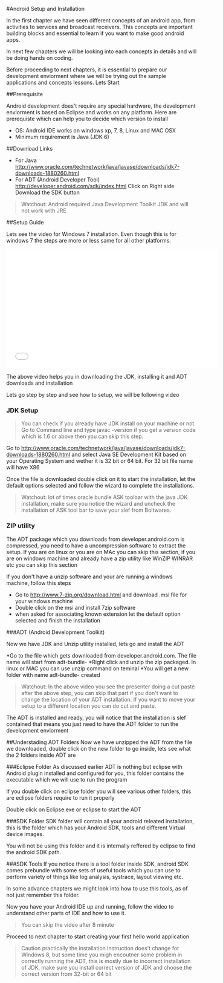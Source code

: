 #Android Setup and Installation

In the first chapter we have seen different concepts of an android app, from activities to services and broadcast receivers. This concepts are important building blocks and essential to learn if you want to make good android apps. 

In next few chapters we will be looking into each concepts in details and will be doing hands on coding. 

Before proceeding to next chapters, it is essential to prepare our development enviorment where we will be trying out the sample applications and concepts lessons. Lets Start


##Prerequisite 

Android development does't require any special hardware, the development enviorment is based on Eclipse and works on any platform. Here are prerequiste which can help you to decide which version to install

* OS: Android IDE works on windows xp, 7, 8, Linux and MAC OSX
* Minimum requirement is Java (JDK 6)


##Download Links

* For Java http://www.oracle.com/technetwork/java/javase/downloads/jdk7-downloads-1880260.html
* For ADT (Android Developer Tool) http://developer.android.com/sdk/index.html Click on Right side Download the SDK button

> Watchout: Android required Java Development Toolkit JDK and will not work with JRE

##Setup Guide

Lets see the video for Windows 7 installation. Even though this is for windows 7 the steps are more or less same for all other platforms. 

<iframe width="560" height="315" src="//www.youtube.com/embed/SFGF3_r9YIA?list=UUbL5gei-5kK8hHf5q3andnw" frameborder="0" allowfullscreen></iframe>

<br/>

The above video helps you in downloading the JDK, installing it and ADT downloads and installation

Lets go step by step and see how to setup, we will be following video

### JDK Setup

> You can check if you already have JDK install on your machine or not. Go to Command line and type javac -version if you get a version code which is 1.6 or above then you can skip this step.


Go to http://www.oracle.com/technetwork/java/javase/downloads/jdk7-downloads-1880260.html and select Java SE Development Kit based on your Operating System and wether it is 32 bit or 64 bit. For 32 bit file name will have X86 

Once the file is downloaded double click on it to start the installation, let the default options selected and follow the wizard to complete the installations. 

> Watchout: lot of times oracle bundle ASK toolbar with the java JDK installation, make sure you notice the wizard and uncheck the installation of ASK tool bar to save your slef from Boltwares. 


### ZIP utility

The ADT package which you downloads from developer.android.com is compressed, you need to have a uncompression software to extract the setup. If you are on linux or you are on MAc you can skip this section, if you are on windows machine and already have a zip utility like WinZIP WINRAR etc you can skip this section

If you don't have a unzip software and your are running a windows machine, follow this steps

* Go to http://www.7-zip.org/download.html and download .msi file for your windows machine
* Double click on the msi and install 7zip software
* when asked for associating known extension let the default option selected and finish the installation

###ADT (Android Development Toolkit)

Now we have JDK and Unzip utility installed, lets go and install the ADT

*Go to the file which gets downloaded from developer.android.com. The file name will start from adt-bundle-
*Right click and unzip the zip packaged. In linux or MAC you can use unzip command on teminal
*You will get a new folder with name adt-bundle- created

> Watchout: In the above video you see the presenter doing a cut paste after the above step, you can skip that part if you don't want to change the location of your ADT installation. If you want to move your setup to a different location you can do cut and paste.

The ADT is installed and ready, you will notice that the installation is slef contained that means you just need to have the ADT folder to run the development enviorment

##Understading ADT Folders
Now we have unzipped the ADT from the file we downloaded, double click on the new folder to go inside, lets see what the 2 folders inside ADT are

###Eclipse Folder
As discussed earlier ADT is nothing but eclipse with Android plugin installed and configured for you, this folder contains the executable which we will use to run the program

If you double click on eclipse folder you will see various other folders, this are eclipse folders require to run it properly

Double click on Eclipse.exe or eclipse to start the ADT

###SDK Folder
SDK folder will contain all your android releated installation, this is the folder which has your Android SDK, tools and different Virtual device images. 

You will not be using this folder and it is internally reffered by eclipse to find the android SDK path. 

###SDK Tools 
If you notice there is a tool folder inside SDK, android SDK comes prebundle with some sets of useful tools which you can use to perform variety of things like log analysis, systrace, layout viewing etc. 

In some advance chapters we might look into how to use this tools, as of not just remember this folder. 


Now you have your Android IDE up and running, follow the video to understand other parts of IDE and how to use it. 

> You can skip the video after 8 minute


Proceed to next chapter to start creating your first hello world application


> Caution practically the installation instruction does't change for Windows 8, but some time you migh encoutner some problem in correctly running the ADT, this is mostly due to incorrect installation of JDK, make sure you install correct version of JDK and choose the correct version from 32-bit or 64 bit
